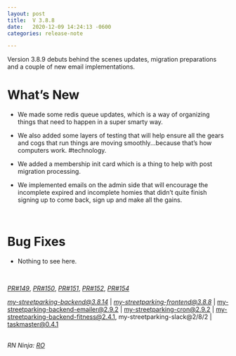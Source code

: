 ```yaml
---
layout: post
title:  V 3.8.8
date:   2020-12-09 14:24:13 -0600
categories: release-note

---
```

Version 3.8.9 debuts behind the scenes updates, migration preparations and a couple of new email implementations. 


# What’s New
- We made some redis queue updates, which is a way of organizing things that need to happen in a super smarty way. 

- We also added some layers of testing that will help ensure all the gears and cogs that run things are moving smoothly...because that’s how computers work. #technology. 

- We added a membership init card which is a thing to help with post migration processing. 

- We implemented emails on the admin side that will encourage the incomplete expired and incomplete homies that didn’t quite finish signing up to come back, sign up and make all the gains. 
  

<br/>

# Bug Fixes
- Nothing to see here. 

<br/>

*[PR#149](https://github.com/streetparking/my-streetparking/pull/149)*, *[PR#150](https://github.com/streetparking/my-streetparking/pull/150)*, *[PR#151](https://github.com/streetparking/my-streetparking/pull/151)*, *[PR#152](https://github.com/streetparking/my-streetparking/pull/152)*, *[PR#154](https://github.com/streetparking/my-streetparking/pull/154)*
<br/>


 *[my-streetparking-backend@3.8.14](https://github.com/streetparking/my-streetparking/blob/development/packages/my-streetparking-backend/CHANGELOG.md)* \| *[my-streetparking-frontend@3.8.8](http://my-streetparking-frontend@3.8.0.3/)* \| my-streetparking-backend-emailer@2.9.2 \| my-streetparking-cron@2.9.2 \| my-streetparking-backend-fitness@2.4.1, my-streetparking-slack@2/8/2 \| taskmaster@0.4.1
<br/>
<br/>

_RN Ninja: [RO](https://github.com/robyanna)_
 
 
 